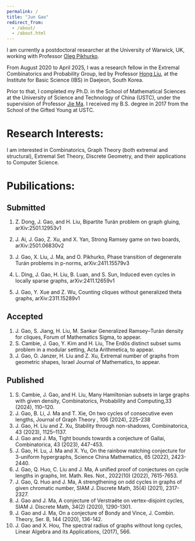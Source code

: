 ```yaml
---
permalink: /
title: "Jun Gao"
redirect_from: 
  - /about/
  - /about.html
---
```


I am currently a postdoctoral researcher at the University of Warwick, UK, working with Professor [Oleg Pikhurko](https://pikhurko.github.io/).

From August 2020 to April 2025, I was a research fellow in the Extremal Combinatorics and Probability Group, led by Professor [Hong Liu](https://www.ibs.re.kr/ecopro/hongliu/), at the Institute for Basic Science (IBS) in Daejeon, South Korea.

Prior to that, I completed my Ph.D. in the School of Mathematical Sciences at the University of Science and Technology of China (USTC), under the supervision of Professor [Jie Ma](http://staff.ustc.edu.cn/~jiema/). I received my B.S. degree in 2017 from the School of the Gifted Young at USTC.

# Research Interests:

I am interested in Combinatorics, Graph Theory (both extremal and structural), Extremal Set Theory, Discrete Geometry, and their applications to Computer Science.

# Pubilications:

## Submitted

1. Z. Dong, J. Gao, and H. Liu, Bipartite Tur&#225;n problem on graph gluing, arXiv:2501.12953v1

2. J. Ai, J. Gao, Z. Xu, and X. Yan, Strong Ramsey game on two boards, arXiv:2501.06830v2

3. J. Gao, X. Liu, J. Ma, and O. Pikhurko, Phase transition of degenerate Tur&#225;n problems in p-norms, arXiv:2411.15579v3

4. L. Ding, J. Gao, H. Liu, B. Luan, and S. Sun, Induced even cycles in locally sparse graphs, arXiv:2411.12659v1

5. J. Gao, Y. Xue and Z. Wu, Counting cliques without generalized theta graphs, arXiv:2311.15289v1

## Accepted
1. J. Gao, S. Jiang, H. Liu, M. Sankar Generalized Ramsey–Tur&#225;n density for cliques, Forum of Mathematics Sigma, to appear.
2. S. Cambie, J. Gao, Y. Kim and H. Liu, The Erd&#337;s distinct subset sums problem in a modular setting, Acta Arithmetica, to appear.
3. J. Gao, O. Janzer, H. Liu and Z. Xu, Extremal number of graphs from geometric shapes, Israel Journal of Mathematics, to appear.

## Published
1. S. Cambie, J. Gao, and H. Liu, Many Hamiltonian subsets in large graphs with given density, Combinatorics, Probability and Computing,33 (2024), 110–120.
2. J. Gao, B. Li, J. Ma and T. Xie, On two cycles of consecutive even lengths, Journal of Graph Theory , 106 (2024), 225–238
3. J. Gao, H. Liu and Z. Xu, Stability through non-shadows, Combinatorica, 43 (2023), 1125–1137.
4. J. Gao and J. Ma, Tight bounds towards a conjecture of Gallai, Combinatorica, 43 (2023), 447-453.
5. J. Gao, H. Lu, J. Ma and X. Yu, On the rainbow matching conjecture for 3-uniform hypergraphs, Science China Mathematics, 65 (2022), 2423-2440.
6. J. Gao, Q. Huo, C. Liu and J. Ma, A unified proof of conjectures on cycle lengths in graphs, Int. Math. Res. Not., 2022(10) (2022), 7615-7653.
7. J. Gao, Q. Huo and J. Ma, A strengthening on odd cycles in graphs of given chromatic number, SIAM J. Discrete Math, 35(4) (2021), 2317-2327.
8. J. Gao and J. Ma, A conjecture of Verstra&#235;te on vertex-disjoint cycles, SIAM J. Discrete Math, 34(2) (2020), 1290-1301.
9. J. Gao and J. Ma, On a conjecture of Bondy and Vince, J. Combin. Theory, Ser. B, 144 (2020), 136-142.
10. J. Gao and X. Hou, The spectral radius of graphs without long cycles, Linear Algebra and its Applications, (2017), 566.
